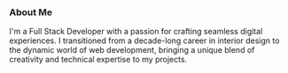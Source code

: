### About Me

<p> I'm a Full Stack Developer with a passion for crafting seamless digital experiences. I transitioned from a decade-long career in interior design to the dynamic world of web development, bringing a unique blend of creativity and technical expertise to my projects.</p>
<!--
**fatima-yar/fatima-yar** is a ✨ _special_ ✨ repository because its `README.md` (this file) appears on your GitHub profile.

Here are some ideas to get you started:

 🔭 I’m currently working on ...
- 🌱 I’m currently learning ...
- 👯 I’m looking to collaborate on ...
- 🤔 I’m looking for help with ...
- 💬 Ask me about ...
- 📫 How to reach me: ...
- 😄 Pronouns: ...
- ⚡ Fun fact: ...
-->
